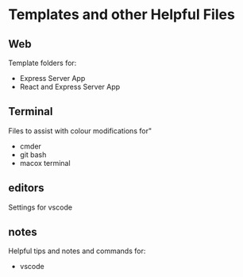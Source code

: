 # Templates and other Helpful Files

## Web
Template folders for:
* Express Server App
* React and Express Server App

## Terminal
Files to assist with colour modifications for"
* cmder
* git bash
* macox terminal

## editors
Settings for vscode

## notes
Helpful tips and notes and commands for:
* vscode